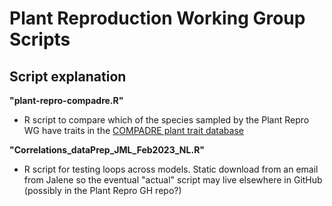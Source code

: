 # Plant Reproduction Working Group Scripts

## Script explanation

**"plant-repro-compadre.R"**

 - R script to compare which of the species sampled by the Plant Repro WG have traits in the [COMPADRE plant trait database](https://compadre-db.org/)

**"Correlations_dataPrep_JML_Feb2023_NL.R"**

- R script for testing loops across models. Static download from an email from Jalene so the eventual "actual" script may live elsewhere in GitHub (possibly in the Plant Repro GH repo?)